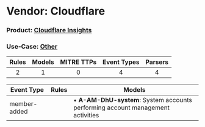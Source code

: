Vendor: Cloudflare
==================
### Product: [Cloudflare Insights](../ds_cloudflare_cloudflare_insights.md)
### Use-Case: [Other](../../../../UseCases/uc_other.md)

| Rules | Models | MITRE TTPs | Event Types | Parsers |
|:-----:|:------:|:----------:|:-----------:|:-------:|
|   2   |   1    |     0      |      4      |    4    |

| Event Type   | Rules | Models                                                                              |
| ------------ | ----- | ----------------------------------------------------------------------------------- |
| member-added |       |  • <b>A-AM-DhU-system</b>: System accounts performing account management activities |